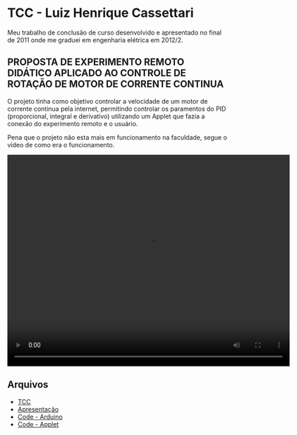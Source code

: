 # TCC - Luiz Henrique Cassettari

Meu trabalho de conclusão de curso desenvolvido e apresentado no final de 2011 onde me graduei em engenharia elétrica em 2012/2.

## PROPOSTA DE EXPERIMENTO REMOTO DIDÁTICO APLICADO AO CONTROLE DE ROTAÇÃO DE MOTOR DE CORRENTE CONTINUA 

O projeto tinha como objetivo controlar a velocidade de um motor de corrente continua pela internet, permitindo controlar os paramentos do PID (proporcional, integral e derivativo) utilizando um Applet que fazia a conexão do experimento remoto e o usuário.

Pena que o projeto não esta mais em funcionamento na faculdade, segue o vídeo de como era o funcionamento.

<video src="TCC Funcionamento.mp4" width="640" height="480" controls preload></video>

## Arquivos

* <a href="TCC_LUIZ_HENRIQUE_CASSETTARI.pdf" target="_blank">TCC</a> 
* <a href="TCC_LHC_Apresentação.pdf" target="_blank">Apresentação</a> 
* <a href="Code/Arduino" target="_blank">Code - Arduino</a> 
* <a href="Code/Java" target="_blank">Code - Applet</a> 